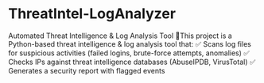 # ThreatIntel-LogAnalyzer
Automated Threat Intelligence &amp; Log Analysis Tool 🔹This project is a Python-based threat intelligence &amp; log analysis tool that: ✅ Scans log files for suspicious activities (failed logins, brute-force attempts, anomalies) ✅ Checks IPs against threat intelligence databases (AbuseIPDB, VirusTotal) ✅ Generates a security report with flagged events
